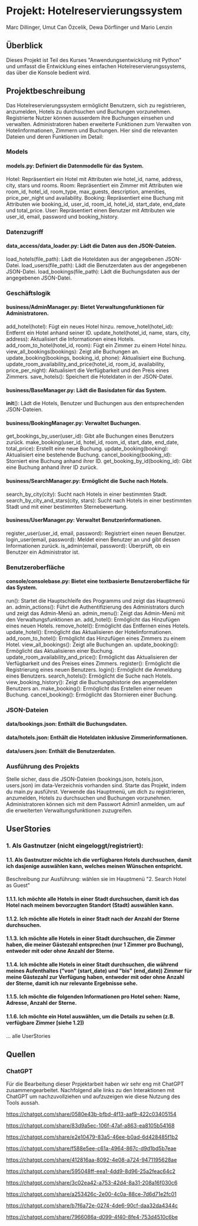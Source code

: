 # Projekt: Hotelreservierungssystem

Marc Dillinger, Umut Can Özcelik, Dewa Dörflinger und Mario Lenzin

## Überblick

Dieses Projekt ist Teil des Kurses "Anwendungsentwicklung mit Python" und umfasst die Entwicklung eines einfachen Hotelreservierungssystems, das über die Konsole bedient wird. 

## Projektbeschreibung

Das Hotelreservierungssystem ermöglicht Benutzern, sich zu registrieren, anzumelden, Hotels zu durchsuchen und Buchungen vorzunehmen. Registrierte Nutzer können ausserdem ihre Buchungen einsehen und verwalten. Administratoren haben erweiterte Funktionen zum Verwalten von Hotelinformationen, Zimmern und Buchungen. Hier sind die relevanten Dateien und deren Funktionen im Detail:

### Models 

#### models.py: Definiert die Datenmodelle für das System.
Hotel: Repräsentiert ein Hotel mit Attributen wie hotel_id, name, address, city, stars und rooms.
Room: Repräsentiert ein Zimmer mit Attributen wie room_id, hotel_id, room_type, max_guests, description, amenities, price_per_night und availability.
Booking: Repräsentiert eine Buchung mit Attributen wie booking_id, user_id, room_id, hotel_id, start_date, end_date und total_price.
User: Repräsentiert einen Benutzer mit Attributen wie user_id, email, password und booking_history.

### Datenzugriff

#### data_access/data_loader.py: Lädt die Daten aus den JSON-Dateien.
load_hotels(file_path): Lädt die Hoteldaten aus der angegebenen JSON-Datei.
load_users(file_path): Lädt die Benutzerdaten aus der angegebenen JSON-Datei.
load_bookings(file_path): Lädt die Buchungsdaten aus der angegebenen JSON-Datei.

### Geschäftslogik

#### business/AdminManager.py: Bietet Verwaltungsfunktionen für Administratoren.
add_hotel(hotel): Fügt ein neues Hotel hinzu.
remove_hotel(hotel_id): Entfernt ein Hotel anhand seiner ID.
update_hotel(hotel_id, name, stars, city, address): Aktualisiert die Informationen eines Hotels.
add_room_to_hotel(hotel_id, room): Fügt ein Zimmer zu einem Hotel hinzu.
view_all_bookings(bookings): Zeigt alle Buchungen an.
update_booking(bookings, booking_id, phone): Aktualisiert eine Buchung.
update_room_availability_and_price(hotel_id, room_id, availability, price_per_night): Aktualisiert die Verfügbarkeit und den Preis eines Zimmers.
save_hotels(): Speichert die Hoteldaten in der JSON-Datei.

#### business/BaseManager.py: Lädt die Basisdaten für das System.
__init__(): Lädt die Hotels, Benutzer und Buchungen aus den entsprechenden JSON-Dateien.

#### business/BookingManager.py: Verwaltet Buchungen.
get_bookings_by_user(user_id): Gibt alle Buchungen eines Benutzers zurück.
make_booking(user_id, hotel_id, room_id, start_date, end_date, total_price): Erstellt eine neue Buchung.
update_booking(booking): Aktualisiert eine bestehende Buchung.
cancel_booking(booking_id): Storniert eine Buchung anhand ihrer ID.
get_booking_by_id(booking_id): Gibt eine Buchung anhand ihrer ID zurück.

#### business/SearchManager.py: Ermöglicht die Suche nach Hotels.
search_by_city(city): Sucht nach Hotels in einer bestimmten Stadt.
search_by_city_and_stars(city, stars): Sucht nach Hotels in einer bestimmten Stadt und mit einer bestimmten Sternebewertung.

#### business/UserManager.py: Verwaltet Benutzerinformationen.
register_user(user_id, email, password): Registriert einen neuen Benutzer.
login_user(email, password): Meldet einen Benutzer an und gibt dessen Informationen zurück.
is_admin(email, password): Überprüft, ob ein Benutzer ein Administrator ist.

### Benutzeroberfläche

#### console/consolebase.py: Bietet eine textbasierte Benutzeroberfläche für das System.
run(): Startet die Hauptschleife des Programms und zeigt das Hauptmenü an.
admin_actions(): Führt die Authentifizierung des Administrators durch und zeigt das Admin-Menü an.
admin_menu(): Zeigt das Admin-Menü mit den Verwaltungsfunktionen an.
add_hotel(): Ermöglicht das Hinzufügen eines neuen Hotels.
remove_hotel(): Ermöglicht das Entfernen eines Hotels.
update_hotel(): Ermöglicht das Aktualisieren der Hotelinformationen.
add_room_to_hotel(): Ermöglicht das Hinzufügen eines Zimmers zu einem Hotel.
view_all_bookings(): Zeigt alle Buchungen an.
update_booking(): Ermöglicht das Aktualisieren einer Buchung.
update_room_availability_and_price(): Ermöglicht das Aktualisieren der Verfügbarkeit und des Preises eines Zimmers.
register(): Ermöglicht die Registrierung eines neuen Benutzers.
login(): Ermöglicht die Anmeldung eines Benutzers.
search_hotels(): Ermöglicht die Suche nach Hotels.
view_booking_history(): Zeigt die Buchungshistorie des angemeldeten Benutzers an.
make_booking(): Ermöglicht das Erstellen einer neuen Buchung.
cancel_booking(): Ermöglicht das Stornieren einer Buchung.

### JSON-Dateien

#### data/bookings.json: Enthält die Buchungsdaten.
#### data/hotels.json: Enthält die Hoteldaten inklusive Zimmerinformationen.
#### data/users.json: Enthält die Benutzerdaten.

### Ausführung des Projekts
Stelle sicher, dass die JSON-Dateien (bookings.json, hotels.json, users.json) im data-Verzeichnis vorhanden sind.
Starte das Projekt, indem du main.py ausführst.
Verwende das Hauptmenü, um dich zu registrieren, anzumelden, Hotels zu durchsuchen und Buchungen vorzunehmen.
Administratoren können sich mit dem Passwort Admin1 anmelden, um auf die erweiterten Verwaltungsfunktionen zuzugreifen.

## UserStories

### 1. Als Gastnutzer (nicht eingeloggt/registriert):

#### 1.1. Als Gastnutzer möchte ich die verfügbaren Hotels durchsuchen, damit ich dasjenige auswählen kann, welches meinen Wünschen entspricht.
Beschreibung zur Ausführung: wählen sie im Hauptmenü "2. Search Hotel as Guest"

#### 1.1.1. Ich möchte alle Hotels in einer Stadt durchsuchen, damit ich das Hotel nach meinem bevorzugten Standort (Stadt) auswählen kann.

#### 1.1.2. Ich möchte alle Hotels in einer Stadt nach der Anzahl der Sterne durchsuchen.

#### 1.1.3. Ich möchte alle Hotels in einer Stadt durchsuchen, die Zimmer haben, die meiner Gästezahl entsprechen (nur 1 Zimmer pro Buchung), entweder mit oder ohne Anzahl der Sterne.

#### 1.1.4. Ich möchte alle Hotels in einer Stadt durchsuchen, die während meines Aufenthaltes ("von" (start_date) und "bis" (end_date)) Zimmer für meine Gästezahl zur Verfügung haben, entweder mit oder ohne Anzahl der Sterne, damit ich nur relevante Ergebnisse sehe.

#### 1.1.5. Ich möchte die folgenden Informationen pro Hotel sehen: Name, Adresse, Anzahl der Sterne.

#### 1.1.6. Ich möchte ein Hotel auswählen, um die Details zu sehen (z.B. verfügbare Zimmer [siehe 1.2])

... alle UserStories



## Quellen

### ChatGPT

Für die Bearbeitung dieser Prpjektarbeit haben wir sehr eng mit ChatGPT zusammengearbeitet.
Nachfolgend alle links zu den Interaktionen mit ChatGPT um nachzuvollziehen und aufzuzeigen wie diese Nutzung des Tools aussah.

https://chatgpt.com/share/0580e43b-bfbd-4f13-aaf9-422c03405154

https://chatgpt.com/share/83d9a5ec-106f-47af-a863-ea8105b54168

https://chatgpt.com/share/e2e10479-83a5-46ee-b0ad-6d428485f1b2

https://chatgpt.com/share/f588e5ee-c61a-4964-867c-d9d1bd5b7eae

https://chatgpt.com/share/412816aa-8092-4e08-a724-9471195628ae

https://chatgpt.com/share/595048ff-eea1-4dd9-8d96-25a2feac64c2

https://chatgpt.com/share/3c02ea42-a753-42d4-8a31-208a16f030c6

https://chatgpt.com/share/a253426c-2e00-4c0a-88ce-7d6d71e2fc01

https://chatgpt.com/share/b7f6a72e-0274-4de6-90cf-daa32da4344c

https://chatgpt.com/share/7966086a-d099-4f40-8fe4-753d4510c6be
